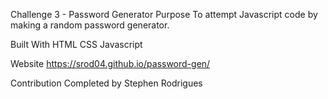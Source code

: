 Challenge 3 - Password Generator 
Purpose
To attempt Javascript code by making a random password generator.

Built With
HTML 
CSS
Javascript

Website
https://srod04.github.io/password-gen/

Contribution
Completed by Stephen Rodrigues